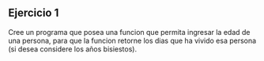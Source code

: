 ## Ejercicio 1

Cree un programa que posea una funcion que permita ingresar la edad de una persona, para que la funcion retorne los dias que ha vivido esa persona (si desea considere los años bisiestos).